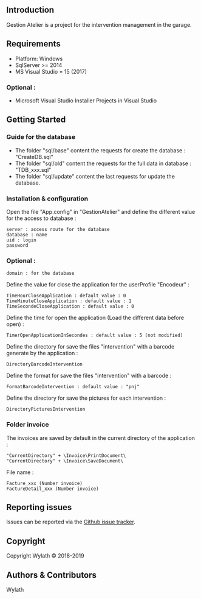 ## Introduction

Gestion Atelier is a project for the intervention management in the garage.

## Requirements

+ Platform: Windows
+ SqlServer >= 2014
+ MS Visual Studio = 15 (2017)

### Optional :

+ Microsoft Visual Studio Installer Projects in Visual Studio

## Getting Started

### Guide for the database

+ The folder "sql/base" content the requests for create the database : "CreateDB.sql"
+ The folder "sql/old" content the requests for the full data in database : "TDB_xxx.sql"
+ The folder "sql/update" content the last requests for update the database.

### Installation & configuration

Open the file "App.config" in "GestionAtelier" and define the different value for the access to database :

```
server : access route for the database
database : name
uid : login
password
```

### Optional :

```
domain : for the database
```

Define the value for close the application for the userProfile "Encodeur" :

```
TimeHourCloseApplication : default value : 0
TimeMinuteCloseApplication : default value : 1
TimeSecondeCloseApplication : default value : 0
```

Define the time for open the application (Load the different data before open) :

```
TimerOpenApplicationInSecondes : default value : 5 (not modified)
```

Define the directory for save the files "intervention" with a barcode generate by the application :

```
DirectoryBarcodeIntervention
```

Define the format for save the files "intervention" with a barcode :

```
FormatBarcodeIntervention : default value : "pnj"
```

Define the directory for save the pictures for each intervention :

```
DirectoryPicturesIntervention
```

### Folder invoice

The invoices are saved by default in the current directory of the application :

```
"CurrentDirectory" + \Invoice\PrintDocument\
"CurrentDirectory" + \Invoice\SaveDocument\
```

File name :

```
Facture_xxx (Number invoice)
FactureDetail_xxx (Number invoice)
```

## Reporting issues

Issues can be reported via the [Github issue tracker](https://github.com/Wylath/GestionAtelier/issues).


## Copyright

Copyright Wylath © 2018-2019


## Authors &amp; Contributors

Wylath
